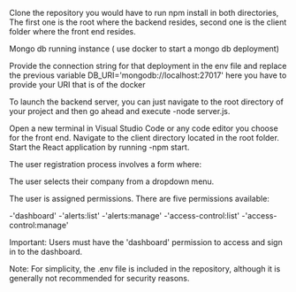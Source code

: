 Clone the repository
you would have to run npm install in both directories, The first one is the root where the backend resides, second one is the client folder where the front end resides. 

Mongo db  running instance ( use docker to start a mongo db deployment)

Provide the connection string for that deployment in the env file and replace the previous variable DB_URI='mongodb://localhost:27017' here you have to provide your URI that is of the docker 

To launch the backend server, you can just navigate to the root directory of your project and then go ahead and execute 
-node server.js.

Open a new terminal in Visual Studio Code or any code editor you choose for the front end. Navigate to the client directory located in the root folder. Start the React application by running 
-npm start.

The user registration process involves a form where:

The user selects their company from a dropdown menu.

The user is assigned permissions. There are five permissions available:

-'dashboard'
-'alerts:list'
-'alerts:manage'
-'access-control:list'
-'access-control:manage'

Important: Users must have the 'dashboard' permission to access and sign in to the dashboard.

Note: For simplicity, the .env file is included in the repository, although it is generally not recommended for security reasons.



